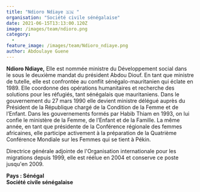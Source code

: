```yaml
---
title: "Ndioro Ndiaye 🇸🇳 "
organisation: "Société civile sénégalaise"
date: 2021-06-15T13:13:00.120Z
image: /images/team/ndioro.png
category:
  - 
feature_image: /images/team/Ndioro_ndiaye.png
author: Abdoulaye Guene
---
```

**Ndioro Ndiaye,** Elle est nommée ministre du Développement social dans le sous le deuxième mandat du président Abdou Diouf. En tant que ministre de tutelle, elle est confrontée au conflit sénégalo-mauritanien qui éclate en 1989. Elle coordonne des opérations humanitaires et recherche des solutions pour les réfugiés, tant sénégalais que mauritaniens. Dans le gouvernement du 27 mars 1990 elle devient ministre délégué auprès du Président de la République chargé de la Condition de la Femme et de l’Enfant. Dans les gouvernements formés par Habib Thiam en 1993, on lui confie le ministère de la Femme, de l’Enfant et de la Famille. La même année, en tant que présidente de la Conférence régionale des femmes africaines, elle participe activement à la préparation de la Quatrième Conférence Mondiale sur les Femmes qui se tient à Pékin.

Directrice générale adjointe de l'Organisation internationale pour les migrations depuis 1999, elle est réélue en 2004 et conserve ce poste jusqu'en 2009.

**Pays : Sénégal**  
**Société civile sénégalaise**